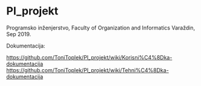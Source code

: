 # PI_projekt
Programsko inženjerstvo, Faculty of Organization and Informatics Varaždin, Sep 2019.

Dokumentacija: 

https://github.com/ToniToplek/PI_projekt/wiki/Korisni%C4%8Dka-dokumentacija
https://github.com/ToniToplek/PI_projekt/wiki/Tehni%C4%8Dka-dokumentacija
